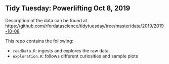 ## Tidy Tuesday: Powerlifting Oct 8, 2019

Description of the data can be found at https://github.com/rfordatascience/tidytuesday/tree/master/data/2019/2019-10-08

This repo contains the following:

- `readData.R`: ingests and explores the raw data.
- `exploration.R`: follows different curiosities and sample plots

